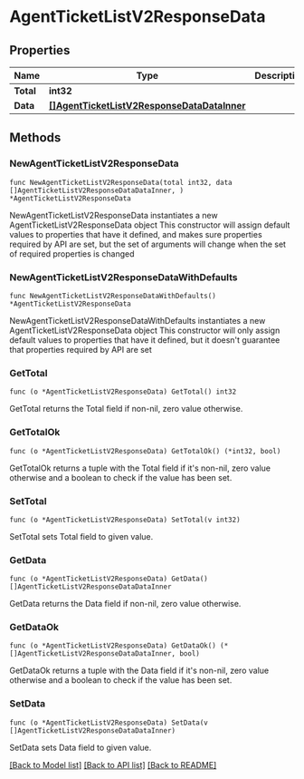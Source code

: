 # AgentTicketListV2ResponseData

## Properties

Name | Type | Description | Notes
------------ | ------------- | ------------- | -------------
**Total** | **int32** |  | 
**Data** | [**[]AgentTicketListV2ResponseDataDataInner**](AgentTicketListV2ResponseDataDataInner.md) |  | 

## Methods

### NewAgentTicketListV2ResponseData

`func NewAgentTicketListV2ResponseData(total int32, data []AgentTicketListV2ResponseDataDataInner, ) *AgentTicketListV2ResponseData`

NewAgentTicketListV2ResponseData instantiates a new AgentTicketListV2ResponseData object
This constructor will assign default values to properties that have it defined,
and makes sure properties required by API are set, but the set of arguments
will change when the set of required properties is changed

### NewAgentTicketListV2ResponseDataWithDefaults

`func NewAgentTicketListV2ResponseDataWithDefaults() *AgentTicketListV2ResponseData`

NewAgentTicketListV2ResponseDataWithDefaults instantiates a new AgentTicketListV2ResponseData object
This constructor will only assign default values to properties that have it defined,
but it doesn't guarantee that properties required by API are set

### GetTotal

`func (o *AgentTicketListV2ResponseData) GetTotal() int32`

GetTotal returns the Total field if non-nil, zero value otherwise.

### GetTotalOk

`func (o *AgentTicketListV2ResponseData) GetTotalOk() (*int32, bool)`

GetTotalOk returns a tuple with the Total field if it's non-nil, zero value otherwise
and a boolean to check if the value has been set.

### SetTotal

`func (o *AgentTicketListV2ResponseData) SetTotal(v int32)`

SetTotal sets Total field to given value.


### GetData

`func (o *AgentTicketListV2ResponseData) GetData() []AgentTicketListV2ResponseDataDataInner`

GetData returns the Data field if non-nil, zero value otherwise.

### GetDataOk

`func (o *AgentTicketListV2ResponseData) GetDataOk() (*[]AgentTicketListV2ResponseDataDataInner, bool)`

GetDataOk returns a tuple with the Data field if it's non-nil, zero value otherwise
and a boolean to check if the value has been set.

### SetData

`func (o *AgentTicketListV2ResponseData) SetData(v []AgentTicketListV2ResponseDataDataInner)`

SetData sets Data field to given value.



[[Back to Model list]](../README.md#documentation-for-models) [[Back to API list]](../README.md#documentation-for-api-endpoints) [[Back to README]](../README.md)


